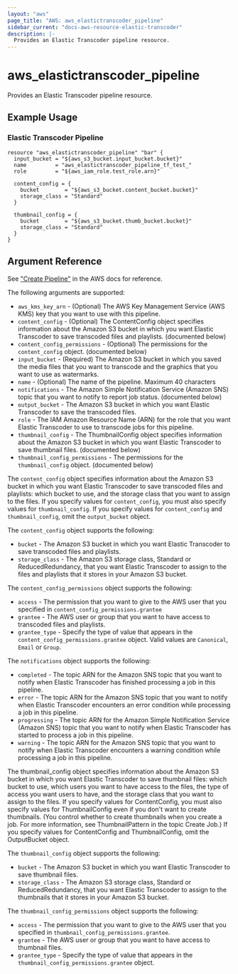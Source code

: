 ```yaml
---
layout: "aws"
page_title: "AWS: aws_elastictranscoder_pipeline"
sidebar_current: "docs-aws-resource-elastic-transcoder"
description: |-
  Provides an Elastic Transcoder pipeline resource.
---
```


# aws\_elastictranscoder\_pipeline

Provides an Elastic Transcoder pipeline resource.

## Example Usage

### Elastic Transcoder Pipeline

```
resource "aws_elastictranscoder_pipeline" "bar" {
  input_bucket = "${aws_s3_bucket.input_bucket.bucket}"
  name         = "aws_elastictranscoder_pipeline_tf_test_"
  role         = "${aws_iam_role.test_role.arn}"

  content_config = {
    bucket        = "${aws_s3_bucket.content_bucket.bucket}"
    storage_class = "Standard"
  }

  thumbnail_config = {
    bucket        = "${aws_s3_bucket.thumb_bucket.bucket}"
    storage_class = "Standard"
  }
}
```

## Argument Reference

See ["Create Pipeline"](http://docs.aws.amazon.com/elastictranscoder/latest/developerguide/create-pipeline.html) in the AWS docs for reference. 

The following arguments are supported:

* `aws_kms_key_arn` - (Optional) The AWS Key Management Service (AWS KMS) key that you want to use with this pipeline.
* `content_config` - (Optional) The ContentConfig object specifies information about the Amazon S3 bucket in which you want Elastic Transcoder to save transcoded files and playlists. (documented below)
* `content_config_permissions` - (Optional) The permissions for the `content_config` object. (documented below)
* `input_bucket` - (Required) The Amazon S3 bucket in which you saved the media files that you want to transcode and the graphics that you want to use as watermarks.
* `name` - (Optional) The name of the pipeline. Maximum 40 characters
* `notifications` - The Amazon Simple Notification Service (Amazon SNS) topic that you want to notify to report job status. (documented below)
* `output_bucket` - The Amazon S3 bucket in which you want Elastic Transcoder to save the transcoded files.
* `role` - The IAM Amazon Resource Name (ARN) for the role that you want Elastic Transcoder to use to transcode jobs for this pipeline.
* `thumbnail_config` - The ThumbnailConfig object specifies information about the Amazon S3 bucket in which you want Elastic Transcoder to save thumbnail files. (documented below)
* `thumbnail_config_permissions` - The permissions for the `thumbnail_config` object. (documented below)

The `content_config` object specifies information about the Amazon S3 bucket in
which you want Elastic Transcoder to save transcoded files and playlists: which
bucket to use, and the storage class that you want to assign to the files. If
you specify values for `content_config`, you must also specify values for
`thumbnail_config`. If you specify values for `content_config` and
`thumbnail_config`, omit the `output_bucket` object. 

The `content_config` object supports the following:

* `bucket` - The Amazon S3 bucket in which you want Elastic Transcoder to save transcoded files and playlists.
* `storage_class` - The Amazon S3 storage class, Standard or ReducedRedundancy, that you want Elastic Transcoder to assign to the files and playlists that it stores in your Amazon S3 bucket.

The `content_config_permissions` object supports the following:
* `access` - The permission that you want to give to the AWS user that you specified in `content_config_permissions.grantee`
* `grantee` - The AWS user or group that you want to have access to transcoded files and playlists.
* `grantee_type` - Specify the type of value that appears in the `content_config_permissions.grantee` object. Valid values are `Canonical`, `Email` or `Group`.


The `notifications` object supports the following:
* `completed` - The topic ARN for the Amazon SNS topic that you want to notify when Elastic Transcoder has finished processing a job in this pipeline.
* `error` - The topic ARN for the Amazon SNS topic that you want to notify when Elastic Transcoder encounters an error condition while processing a job in this pipeline.
* `progressing` - The topic ARN for the Amazon Simple Notification Service (Amazon SNS) topic that you want to notify when Elastic Transcoder has started to process a job in this pipeline.
* `warning` - The topic ARN for the Amazon SNS topic that you want to notify when Elastic Transcoder encounters a warning condition while processing a job in this pipeline.

The thumbnail_config object specifies information about the Amazon S3 bucket in
which you want Elastic Transcoder to save thumbnail files: which bucket to use,
which users you want to have access to the files, the type of access you want
users to have, and the storage class that you want to assign to the files. If
you specify values for ContentConfig, you must also specify values for
ThumbnailConfig even if you don't want to create thumbnails. (You control
whether to create thumbnails when you create a job. For more information, see
ThumbnailPattern in the topic Create Job.) If you specify values for
ContentConfig and ThumbnailConfig, omit the OutputBucket object.

The `thumbnail_config` object supports the following:

* `bucket` - The Amazon S3 bucket in which you want Elastic Transcoder to save thumbnail files.
* `storage_class` - The Amazon S3 storage class, Standard or ReducedRedundancy, that you want Elastic Transcoder to assign to the thumbnails that it stores in your Amazon S3 bucket.

The `thumbnail_config_permissions` object supports the following:

* `access` - The permission that you want to give to the AWS user that you specified in `thumbnail_config_permissions.grantee`.
* `grantee` - The AWS user or group that you want to have access to thumbnail files.
* `grantee_type` - Specify the type of value that appears in the `thumbnail_config_permissions.grantee` object.

